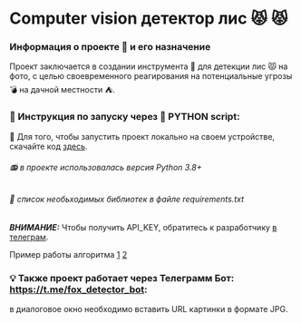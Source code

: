 # Computer vision детектор лис :pouting_cat: :pouting_cat:

### Информация о проекте :bookmark: и его назначение
Проект заключается в создании инструмента :wrench: для детекции лис :pouting_cat: на фото, с целью своевременного реагирования на потенциальные угрозы  :bomb: на дачной местности :tent:.

### :blue_book: Инструкция по запуску через :floppy_disk: PYTHON script:
:checkered_flag: Для того, чтобы запустить проект локально на своем устройстве, скачайте код <a href=https://github.com/Alik90210/fox_detection/blob/main/fox_detect_v1.py>здесь</a>.
###### :radio:  в проекте использовалась версия Python 3.8+
###### :page_facing_up: список необьходимых библиотек в файле requirements.txt
***ВНИМАНИЕ:*** Чтобы получить API_KEY, обратитесь к разработчику <a href=https://t.me/N9021010>в телеграм</a>.

Пример работы алгоритма <a href='https://github.com/Alik90210/fox_detection/blob/main/photo_2023-12-25_15-18-23%20(2).jpg?raw=true'>1</a>
<a href='https://github.com/Alik90210/fox_detection/blob/main/photo_2023-12-25_15-18-23.jpg?raw=true'> 2 </a>

### :bulb: Также проект работает через Телеграмм Бот: https://t.me/fox_detector_bot:
в диалоговое окно необходимо вставить URL картинки в формате JPG.


